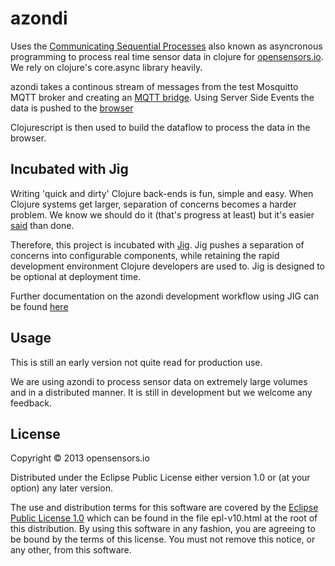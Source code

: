 # azondi

Uses the [Communicating Sequential Processes](http://en.wikipedia.org/wiki/Communicating_sequential_processes) also known as asyncronous programming to process real time sensor data in clojure for [opensensors.io](http://opensensors.io).  We rely on clojure's core.async library heavily.

azondi takes a continous stream of messages from the test Mosquitto MQTT broker and creating an [MQTT bridge](https://github.com/OpenSensorsIO/azondi/blob/master/src/azondi/mqtt.clj). Using Server Side Events the data is pushed to the [browser](https://github.com/OpenSensorsIO/azondi/blob/master/src/azondi/core.clj)

Clojurescript is then used to build the dataflow to process the data in the browser.

## Incubated with Jig

Writing 'quick and dirty' Clojure back-ends is fun, simple and easy. When Clojure systems get larger, separation of concerns becomes a harder problem. We know we should do it (that's progress at least) but it's easier [said](http://www.infoq.com/presentations/Simple-Made-Easy) than done.

Therefore, this project is incubated with [Jig](https://github.com/juxt/jig). Jig pushes a separation of concerns into configurable components, while retaining the rapid development environment Clojure developers are used to. Jig is designed to be optional at deployment time.

Further documentation on the azondi development workflow using JIG can be found [here](JIG.md)

## Usage

This is still an early version not quite read for production use.

We are using azondi to process sensor data on extremely large volumes and in a distributed manner.  It is still in development but we welcome any feedback.

## License

Copyright © 2013 opensensors.io

Distributed under the Eclipse Public License either version 1.0 or (at
your option) any later version.

The use and distribution terms for this software are covered by the [Eclipse Public License 1.0](http://opensource.org/licenses/eclipse-1.0.php) which can be found in the file epl-v10.html at the root of this distribution. By using this software in any fashion, you are agreeing to be bound by the terms of this license. You must not remove this notice, or any other, from this software.

